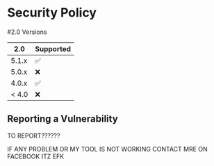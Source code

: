 # Security Policy

#2.0  Versions


| 2.0     | Supported          |
| ------- | ------------------ |
| 5.1.x   | :white_check_mark: |
| 5.0.x   | :x:                |
| 4.0.x   | :white_check_mark: |
| < 4.0   | :x:                |

## Reporting a Vulnerability

TO REPORT??????

IF ANY PROBLEM OR MY TOOL IS NOT WORKING CONTACT MRE ON FACEBOOK ITZ EFK
